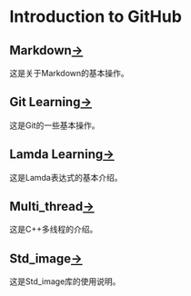 # Introduction to GitHub

## Markdown[->](./md_learning.md)

这是关于Markdown的基本操作。

## Git Learning[->](./Git_learning.md)

这是Git的一些基本操作。

## Lamda Learning[->](./Lamda_learning.md)

这是Lamda表达式的基本介绍。

## Multi_thread[->](./multi_thread.md)

这是C++多线程的介绍。

## Std_image[->](./std_image.md)

这是Std_image库的使用说明。



